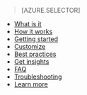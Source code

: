 > [AZURE.SELECTOR]
- [What is it](../articles/active-directory/active-directory-passwords.md)
- [How it works](../articles/active-directory/active-directory-passwords-how-it-works.md)
- [Getting started](../articles/active-directory/active-directory-passwords-getting-started.md)
- [Customize](../articles/active-directory/active-directory-passwords-customize.md)
- [Best practices](../articles/active-directory/active-directory-passwords-best-practices.md)
- [Get insights](../articles/active-directory/active-directory-passwords-get-insights.md)
- [FAQ](../articles/active-directory/active-directory-passwords-faq.md)
- [Troubleshooting](../articles/active-directory/active-directory-passwords-troubleshoot.md)
- [Learn more](../articles/active-directory/active-directory-passwords-learn-more.md)

<!---HONumber=August15_HO6-->